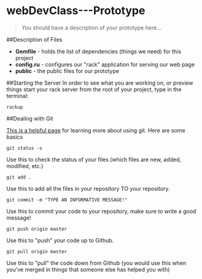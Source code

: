 webDevClass---Prototype
=======================

> You should have a description of your prototype here…

##Description of Files
- **Gemfile** - holds the list of dependencies (things we need) for this project
- **config.ru** - configures our "rack" application for serving our web page
- **public** - the public files for our prototype

##Starting the Server
In order to see what you are working on, or preview things start your rack server from the root of your project, type in the terminal:

    rackup


##Dealing with Git

[This is a helpful page](https://help.github.com/articles/what-are-other-good-resources-for-using-git-or-github) for learning more about using git. Here are some basics

    git status -s
    
Use this to check the status of your files (which files are new, added, modified, etc.)

    git add .
    
Use this to add all the files in your repository TO your repository.

    git commit -m "TYPE AN INFORMATIVE MESSAGE!"
    
Use this to commit your code to your repository, make sure to write a good message!

    git push origin master
    
Use this to "push" your code up to Github.

    git pull origin master
    
Use this to "pull" the code down from Github (you would use this when you've merged in things that someone else has helped you with)